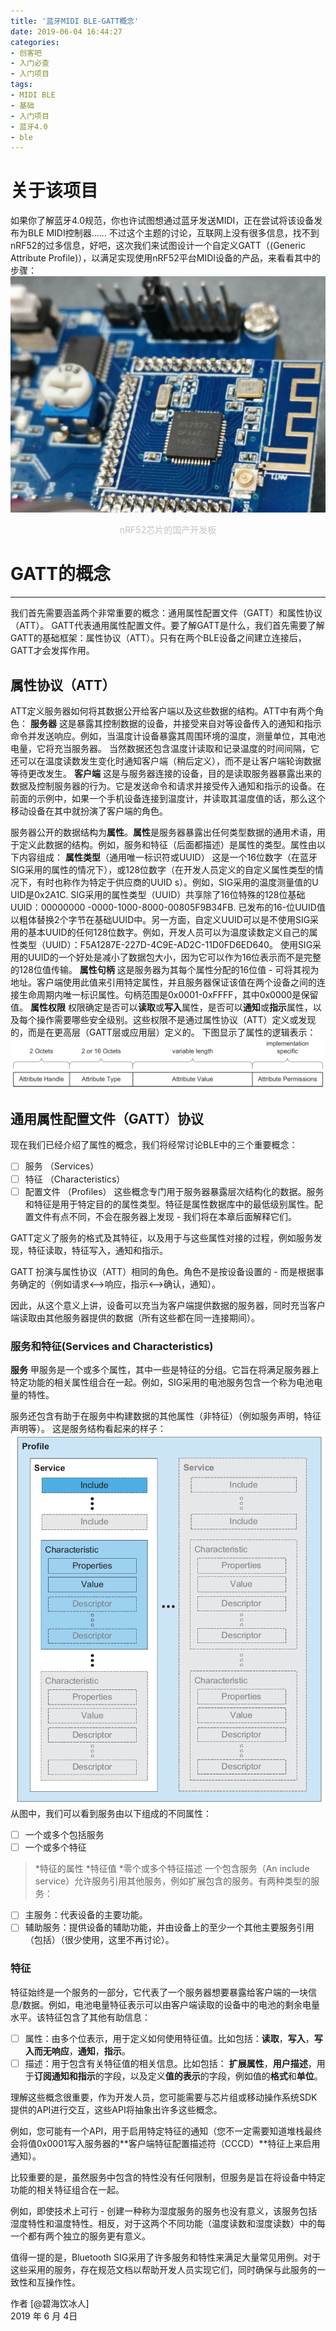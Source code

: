 ```yaml
---
title: '蓝牙MIDI BLE-GATT概念'
date: 2019-06-04 16:44:27
categories:
- 创客吧
- 入门必查
- 入门项目
tags:
- MIDI BLE
- 基础
- 入门项目
- 蓝牙4.0
- ble
---
```


# 关于该项目
如果你了解蓝牙4.0规范，你也许试图想通过蓝牙发送MIDI，正在尝试将该设备发布为BLE MIDI控制器......
不过这个主题的讨论，互联网上没有很多信息，找不到nRF52的过多信息，好吧，这次我们来试图设计一个自定义GATT（(Generic Attribute Profile)），以满足实现使用nRF52平台MIDI设备的产品，来看看其中的步骤：
![](https://raw.githubusercontent.com/liruixue/muqiaosite/master/images/Arduino/ble-gatt/Gatt-home.jpg)
<center><font color=#c3c3c3>nRF52芯片的国产开发板</font></center>
<!-- more --> 


#  GATT的概念
------
我们首先需要涵盖两个非常重要的概念：通用属性配置文件（GATT）和属性协议（ATT）。
GATT代表通用属性配置文件。要了解GATT是什么，我们首先需要了解GATT的基础框架：属性协议（ATT）。只有在两个BLE设备之间建立连接后，GATT才会发挥作用。
##  属性协议（ATT）
ATT定义服务器如何将其数据公开给客户端以及这些数据的结构。ATT中有两个角色：
**服务器**
这是暴露其控制数据的设备，并接受来自对等设备传入的通知和指示命令并发送响应。例如，当温度计设备暴露其周围环境的温度，测量单位，其电池电量，它将充当服务器。 当然数据还包含温度计读取和记录温度的时间间隔，它还可以在温度读数发生变化时通知客户端（稍后定义），而不是让客户端轮询数据等待更改发生。
**客户端**
这是与服务器连接的设备，目的是读取服务器暴露出来的数据及控制服务器的行为。它是发送命令和请求并接受传入通知和指示的设备。在前面的示例中，如果一个手机设备连接到温度计，并读取其温度值的话，那么这个移动设备在其中就扮演了客户端的角色。

服务器公开的数据结构为**属性**。**属性**是服务器暴露出任何类型数据的通用术语，用于定义此数据的结构。例如，服务和特征（后面都描述）是属性的类型。属性由以下内容组成：
**属性类型**（通用唯一标识符或UUID）
这是一个16位数字（在蓝牙SIG采用的属性的情况下），或128位数字（在开发人员定义的自定义属性类型的情况下，有时也称作为特定于供应商的UUID s）。例如，SIG采用的温度测量值的U​​UID是0x2A1C. SIG采用的属性类型（UUID）共享除了16位特殊的128位基础UUID：00000000 -0000-1000-8000-00805F9B34FB. 已发布的16-位UUID值以粗体替换2个字节在基础UUID中。另一方面，自定义UUID可以是不使用SIG采用的基本UUID的任何128位数字。例如，开发人员可以为温度读数定义自己的属性类型（UUID）：F5A1287E-227D-4C9E-AD2C-11D0FD6ED640。
使用SIG采用的UUID的一个好处是减小了数据包大小，因为它可以作为16位表示而不是完整的128位值传输。
**属性句柄**
这是服务器为其每个属性分配的16位值 - 可将其视为地址。客户端使用此值来引用特定属性，并且服务器保证该值在两个设备之间的连接生命周期内唯一标识属性。句柄范围是0x0001-0xFFFF，其中0x0000是保留值。
**属性权限**
权限确定是否可以**读取**或**写入**属性，是否可以**通知**或**指示**属性，以及每个操作需要哪些安全级别。这些权限不是通过属性协议（ATT）定义或发现的，而是在更高层（GATT层或应用层）定义的。
下图显示了属性的逻辑表示：
![](https://raw.githubusercontent.com/liruixue/muqiaosite/master/images/Arduino/ble-gatt/Attribute-structure.png)

##  通用属性配置文件（GATT）协议
现在我们已经介绍了属性的概念，我们将经常讨论BLE中的三个重要概念：
- [ ] 服务 （Services）
- [ ] 特征 （Characteristics）
- [ ] 配置文件 （Profiles）
这些概念专门用于服务器暴露层次结构化的数据。服务和特征是用于特定目的的属性类型。特征是属性数据库中的最低级别属性。配置文件有点不同，不会在服务器上发现 -​​ 我们将在本章后面解释它们。

GATT定义了服务的格式及其特征，以及用于与这些属性对接的过程，例如服务发现，特征读取，特征写入，通知和指示。

GATT 扮演与属性协议（ATT）相同的角色。角色不是按设备设置的 - 而是根据事务确定的（例如请求⟷响应，指示⟷确认，通知）。

因此，从这个意义上讲，设备可以充当为客户端提供数据的服务器，同时充当客户端读取由其他服务器提供的数据（所有这些都在同一连接期间）。

###  服务和特征(Services and Characteristics)
**服务**
甲服务是一个或多个属性，其中一些是特征的分组。它旨在将满足服务器上特定功能的相关属性组合在一起。例如，SIG采用的电池服务包含一个称为电池电量的特性。

服务还包含有助于在服务中构建数据的其他属性（非特征）（例如服务声明，特征声明等）。
这是服务结构看起来的样子：
![](https://raw.githubusercontent.com/liruixue/muqiaosite/master/images/Arduino/ble-gatt/Service-charactersitic.png)
从图中，我们可以看到服务由以下组成的不同属性：
- [ ] 一个或多个包括服务
- [ ] 一个或多个特征
> *特征的属性
> *特征值
> *零个或多个特征描述
一个包含服务（An include service）允许服务引用其他服务，例如扩展包含的服务。有两种类型的服务：
- [ ] 主服务：代表设备的主要功能。
- [ ] 辅助服务：提供设备的辅助功能，并由设备上的至少一个其他主要服务引用（包括）（很少使用，这里不再讨论）。

###  特征
特征始终是一个服务的一部分，它代表了一个服务器想要暴露给客户端的一块信息/数据。例如，电池电量特征表示可以由客户端读取的设备中的电池的剩余电量水平。该特征包含了其他有助信息：
- [ ] 属性：由多个位表示，用于定义如何使用特征值。比如包括：**读取**，**写入**，**写入而无响应**，**通知**，**指示**。
- [ ] 描述：用于包含有关特征值的相关信息。比如包括：  **扩展属性**，**用户描述**，用于**订阅通知和指示**的字段，以及定义**值的表示**的字段，例如值的**格式**和**单位**。

理解这些概念很重要，作为开发人员，您可能需要与芯片组或移动操作系统SDK提供的API进行交互，这些API将抽象出许多这些概念。

例如，您可能有一个API，用于启用特定特征的通知（您不一定需要知道堆栈最终会将值0x0001写入服务器的**客户端特征配置描述符（CCCD）**特征上来启用通知）。

比较重要的是，虽然服务中包含的特性没有任何限制，但服务是旨在将设备中特定功能的相关特征组合在一起。

例如，即使技术上可行 - 创建一种称为湿度服务的服务也没有意义，该服务包括湿度特性和温度特性。相反，对于这两个不同功能（温度读数和湿度读数）中的每一个都有两个独立的服务更有意义。

值得一提的是，Bluetooth SIG采用了许多服务和特性来满足大量常见用例。对于这些采用的服务，存在规范文档以帮助开发人员实现它们，同时确保与此服务的一致性和互操作性。


作者 [@碧海饮冰人]    
2019 年 6 月 4日    


